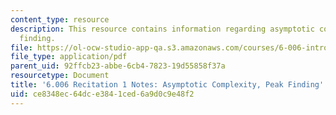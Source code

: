 ```yaml
---
content_type: resource
description: This resource contains information regarding asymptotic complexity, peak
  finding.
file: https://ol-ocw-studio-app-qa.s3.amazonaws.com/courses/6-006-introduction-to-algorithms-fall-2011/ce8348ec64dce3841ced6a9d0c9e48f2_MIT6_006F11_rec01.pdf
file_type: application/pdf
parent_uid: 92ffcb23-abbe-6cb4-7823-19d55858f37a
resourcetype: Document
title: '6.006 Recitation 1 Notes: Asymptotic Complexity, Peak Finding'
uid: ce8348ec-64dc-e384-1ced-6a9d0c9e48f2
---
```

